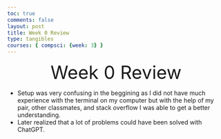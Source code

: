 ```yaml
---
toc: true
comments: false
layout: post
title: Week 0 Review
type: tangibles
courses: { compsci: {week: 3} }
---
```


<div align="center" style="font-size: 3em;">Week 0 Review</div>

- Setup was very confusing in the beggining as I did not have much experience with the terminal on my computer but with the help of my pair, other classmates, and stack overflow I was able to get a better understanding.
- Later realized that a lot of problems could have been solved with ChatGPT.